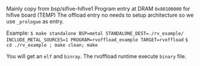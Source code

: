 Mainly copy from bsp/sifive-hifive1
Program entry at DRAM `0x80100000` for hifive board (TEMP)
The offload entry no needs to setup architecture so we use `_prologue` as entry.

Example:
```$ make standalone BSP=metal STANDALONE_DEST=./rv_example/ INCLUDE_METAL_SOURCES=1 PROGRAM=rvoffload_example TARGET=rvoffload```
```$ cd ./rv_example ; make clean; make```

You will get an `elf` and `binray`.
The rvoffload runtime execute `binary` file.